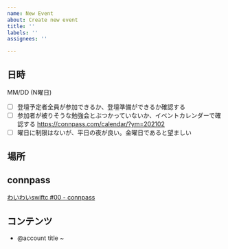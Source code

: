 ```yaml
---
name: New Event
about: Create new event
title: ''
labels: ''
assignees: ''

---
```


## 日時
  
MM/DD (N曜日)

- [ ] 登壇予定者全員が参加できるか、登壇準備ができるか確認する
- [ ] 参加者が被りそうな勉強会とぶつかっていないか、イベントカレンダーで確認する https://connpass.com/calendar/?ym=202102
- [ ] 曜日に制限はないが、平日の夜が良い。金曜日であると望ましい

## 場所

## connpass

[わいわいswiftc #00 - connpass](https://iosdiscord.connpass.com/event/000000/)

## コンテンツ

- @account title
~
